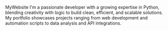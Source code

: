 MyWebsite
I'm a passionate developer with a growing expertise in Python, blending creativity with logic to build clean, efficient, and scalable solutions. My portfolio showcases projects ranging from web development and automation scripts to data analysis and API integrations. 
